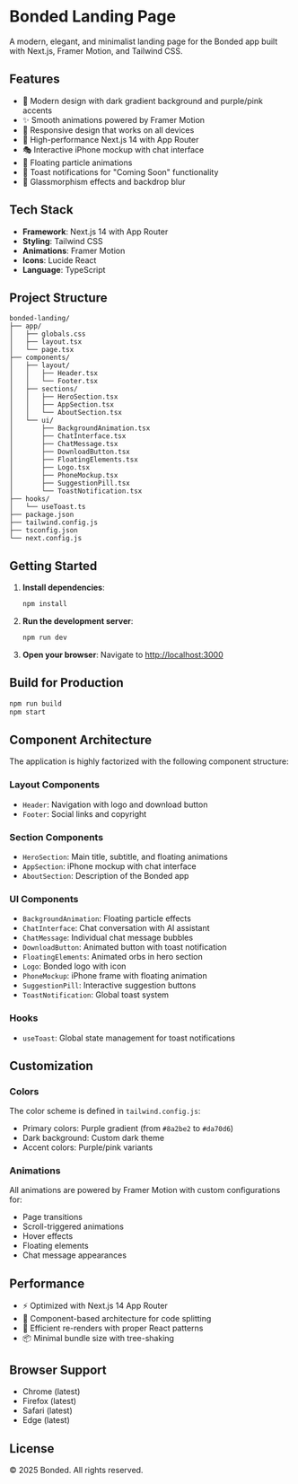 # Bonded Landing Page

A modern, elegant, and minimalist landing page for the Bonded app built with Next.js, Framer Motion, and Tailwind CSS.

## Features

- 🎨 Modern design with dark gradient background and purple/pink accents
- ✨ Smooth animations powered by Framer Motion
- 📱 Responsive design that works on all devices
- 🚀 High-performance Next.js 14 with App Router
- 🎭 Interactive iPhone mockup with chat interface
- 🌟 Floating particle animations
- 🔔 Toast notifications for "Coming Soon" functionality
- 💫 Glassmorphism effects and backdrop blur

## Tech Stack

- **Framework**: Next.js 14 with App Router
- **Styling**: Tailwind CSS
- **Animations**: Framer Motion
- **Icons**: Lucide React
- **Language**: TypeScript

## Project Structure

```
bonded-landing/
├── app/
│   ├── globals.css
│   ├── layout.tsx
│   └── page.tsx
├── components/
│   ├── layout/
│   │   ├── Header.tsx
│   │   └── Footer.tsx
│   ├── sections/
│   │   ├── HeroSection.tsx
│   │   ├── AppSection.tsx
│   │   └── AboutSection.tsx
│   └── ui/
│       ├── BackgroundAnimation.tsx
│       ├── ChatInterface.tsx
│       ├── ChatMessage.tsx
│       ├── DownloadButton.tsx
│       ├── FloatingElements.tsx
│       ├── Logo.tsx
│       ├── PhoneMockup.tsx
│       ├── SuggestionPill.tsx
│       └── ToastNotification.tsx
├── hooks/
│   └── useToast.ts
├── package.json
├── tailwind.config.js
├── tsconfig.json
└── next.config.js
```

## Getting Started

1. **Install dependencies**:
   ```bash
   npm install
   ```

2. **Run the development server**:
   ```bash
   npm run dev
   ```

3. **Open your browser**:
   Navigate to [http://localhost:3000](http://localhost:3000)

## Build for Production

```bash
npm run build
npm start
```

## Component Architecture

The application is highly factorized with the following component structure:

### Layout Components
- `Header`: Navigation with logo and download button
- `Footer`: Social links and copyright

### Section Components
- `HeroSection`: Main title, subtitle, and floating animations
- `AppSection`: iPhone mockup with chat interface
- `AboutSection`: Description of the Bonded app

### UI Components
- `BackgroundAnimation`: Floating particle effects
- `ChatInterface`: Chat conversation with AI assistant
- `ChatMessage`: Individual chat message bubbles
- `DownloadButton`: Animated button with toast notification
- `FloatingElements`: Animated orbs in hero section
- `Logo`: Bonded logo with icon
- `PhoneMockup`: iPhone frame with floating animation
- `SuggestionPill`: Interactive suggestion buttons
- `ToastNotification`: Global toast system

### Hooks
- `useToast`: Global state management for toast notifications

## Customization

### Colors
The color scheme is defined in `tailwind.config.js`:
- Primary colors: Purple gradient (from `#8a2be2` to `#da70d6`)
- Dark background: Custom dark theme
- Accent colors: Purple/pink variants

### Animations
All animations are powered by Framer Motion with custom configurations for:
- Page transitions
- Scroll-triggered animations
- Hover effects
- Floating elements
- Chat message appearances

## Performance

- ⚡ Optimized with Next.js 14 App Router
- 🎯 Component-based architecture for code splitting
- 🔄 Efficient re-renders with proper React patterns
- 📦 Minimal bundle size with tree-shaking

## Browser Support

- Chrome (latest)
- Firefox (latest)
- Safari (latest)
- Edge (latest)

## License

© 2025 Bonded. All rights reserved. 